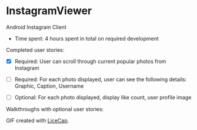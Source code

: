 InstagramViewer
===============

Android Instagram Client

- Time spent: 4 hours spent in total on required development

Completed user stories: 

- [x] Required: User can scroll through current popular photos from Instagram
- [ ] Required: For each photo displayed, user can see the following details: Graphic, Caption, Username
- [ ] Optional: For each photo displayed, display like count, user profile image


Walkthroughs with optional user stories:

<!-- ![Optional Features Video Walkthrough](simple_todo_demo_3.gif) -->

GIF created with [LiceCap](http://www.cockos.com/licecap/).

